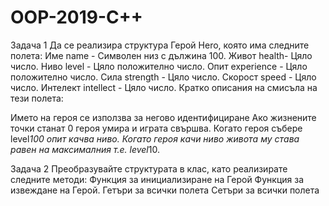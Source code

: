 # OOP-2019-C++
Задача 1
Да се реализира структура Герой Hero, която има следните полета:
Име name - Символен низ с дължина 100.
Живот health- Цяло число.
Ниво level - Цяло положително число.
Опит experience - Цяло положително число.
Сила strength - Цяло число.
Скорост speed - Цяло число.
Интелект intellect - Цяло число.
Кратко описания на смисъла на тези полета:

Името на героя се използва за негово идентифициране
Ако жизнените точки станат 0 героя умира и играта свършва.
Когато героя събере level*100 опит качва ниво.
Когато героя качи ниво живота му става равен на максималния т.е. level*10.



Задача 2
Преобразувайте структурата в клас, като реализирате следните методи:
Функция за инициализиране на Герой
Функция за извеждане на Герой.
Гетъри за всички полета
Сетъри за всички полета
